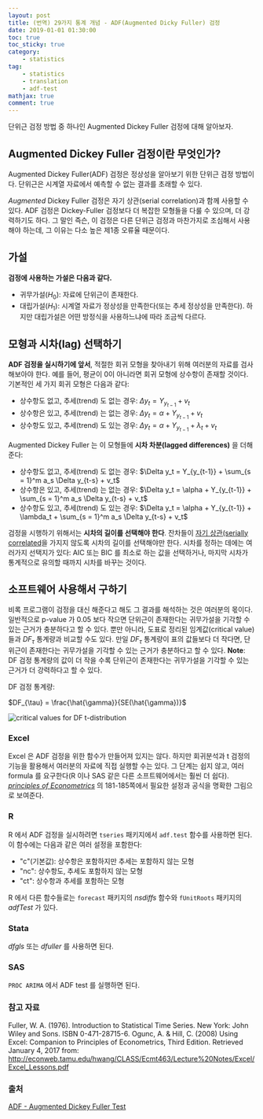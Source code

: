 ```yaml
---
layout: post
title: (번역) 29가지 통계 개념 - ADF(Augmented Dicky Fuller) 검정
date: 2019-01-01 01:30:00
toc: true
toc_sticky: true
category: 
    - statistics
tag:
    - statistics
    - translation
    - adf-test
mathjax: true
comment: true
---
```


단위근 검정 방법 중 하나인 Augmented Dickey Fuller 검정에 대해 알아보자.

## Augmented Dickey Fuller 검정이란 무엇인가?

Augmented Dickey Fuller(ADF) 검정은 정상성을 알아보기 위한 단위근 검정 방법이다.
단위근은 시계열 자료에서 예측할 수 없는 결과를 초래할 수 있다.

*Augmented* Dickey Fuller 검정은 자기 상관(serial correlation)과 함께 사용할 수 있다.
ADF 검정은 Dickey-Fuller 검정보다 더 복잡한 모형들을 다룰 수 있으며, 더 강력하기도 하다.
그 말인 즉슨, 이 검정은 다른 단위근 검정과 마찬가지로 조심해서 사용해야 하는데, 그 이유는 다소 높은 제1종 오류율 때문이다.

## 가설

**검정에 사용하는 가설은 다음과 같다.**

* 귀무가설($H_0$): 자료에 단위근이 존재한다.
* 대립가설($H_1$): 시계열 자료가 정상성을 만족한다(또는 추세 정상성을 만족한다). 하지만 대립가설은 어떤 방정식을 사용하느냐에 따라 조금씩 다르다.

## 모형과 시차(lag) 선택하기

**ADF 검정을 실시하기에 앞서**, 적절한 회귀 모형을 찾아내기 위해 여러분의 자료를 검사해보아야 한다.
예를 들어, 평균이 0이 아니라면 회귀 모형에 상수항이 존재할 것이다.
기본적인 세 가지 회귀 모형은 다음과 같다:

* 상수항도 없고, 추세(trend) 도 없는 경우: $\Delta y_t = Y_{y_{t-1}} + v_t$
* 상수항은 있고, 추세(trend) 는 없는 경우: $\Delta y_t = \alpha + Y_{y_{t-1}} + v_t$
* 상수항도 있고, 추세(trend) 도 있는 경우: $\Delta y_t = \alpha + Y_{y_{t-1}} + \lambda_t + v_t$

Augmented Dickey Fuller 는 이 모형들에 **시차 차분(lagged differences)** 을 더해준다:

* 상수항도 없고, 추세(trend) 도 없는 경우: $\Delta y_t = Y_{y_{t-1}} + \sum_{s = 1}^m a_s \Delta y_{t-s} + v_t$
* 상수항은 있고, 추세(trend) 는 없는 경우: $\Delta y_t = \alpha + Y_{y_{t-1}} + \sum_{s = 1}^m a_s \Delta y_{t-s} + v_t$
* 상수항도 있고, 추세(trend) 도 있는 경우: $\Delta y_t = \alpha + Y_{y_{t-1}} + \lambda_t + \sum_{s = 1}^m a_s \Delta y_{t-s} + v_t$

검정을 시행하기 위해서는 **시차의 길이를 선택해야 한다**. 잔차들이 [자기 상관(serially correlated](https://www.statisticshowto.datasciencecentral.com/serial-correlation-autocorrelation/)을 가지지 않도록 시차의 길이를 선택해야만 한다.
시차를 정하는 데에는 여러가지 선택지가 있다: AIC 또는 BIC 를 최소로 하는 값을 선택하거나, 마지막 시차가 통계적으로 유의할 때까지 시차를 바꾸는 것이다.

## 소프트웨어 사용해서 구하기

비록 프로그램이 검정을 대신 해준다고 해도 그 결과를 해석하는 것은 여러분의 몫이다.
일반적으로 p-value 가 0.05 보다 작으면 단위근이 존재한다는 귀무가설을 기각할 수 있는 근거가 충분하다고 할 수 있다.
뿐만 아니라, 도표로 정리된 임계값(critical value)들과 $DF_{\tau}$ 통계량과 비교할 수도 있다.
만일 $DF_{\tau}$ 통계량이 표의 값들보다 더 작다면, 단위근이 존재한다는 귀무가설을 기각할 수 있는 근거가 충분하다고 할 수 있다.
**Note**: DF 검정 통계량의 값이 더 작을 수록 단위근이 존재한다는 귀무가설을 기각할 수 있는 근거가 더 강력하다고 할 수 있다.

DF 검정 통계량:

$DF_{\tau} = \frac{\hat{\gamma}}{SE(\hat{\gamma})}$

![critical values for DF t-distribution](https://www.statisticshowto.datasciencecentral.com/wp-content/uploads/2016/06/df-critical.png)

### Excel

Excel 은 ADF 검정을 위한 함수가 만들어져 있지는 않다. 하지만 회귀분석과 t 검정의 기능을 활용해서 여러분의 자료에 직접 실행할 수는 있다.
그 단계는 쉽지 않고, 여러 formula 를 요구한다(R 이나 SAS 같은 다른 소프트웨어에서는 훨씬 더 쉽다).
*[principles of Econometrics](http://econweb.tamu.edu/hwang/CLASS/Ecmt463/Lecture%20Notes/Excel/Excel_Lessons.pdf)* 의 181-185쪽에서 필요한 설정과 공식을 명확한 그림으로 보여준다.

### R

R 에서 ADF 검정을 실시하려면 `tseries` 패키지에서 `adf.test` 함수를 사용하면 된다.
이 함수에는 다음과 같은 여러 설정을 포함한다:

* "c"(기본값): 상수항은 포함하지만 추세는 포함하지 않는 모형
* "nc": 상수항도, 추세도 포함하지 않는 모형
* "ct": 상수항과 추세를 포함하는 모형

R 에서 다른 함수들로는 `forecast` 패키지의 *nsdiffs* 함수와 `fUnitRoots` 패키지의 *adfTest* 가 있다.

### Stata

*dfgls* 또는 *dfuller* 를 사용하면 된다.

### SAS

`PROC ARIMA` 에서 ADF test 를 실행하면 된다.

### 참고 자료

Fuller, W. A. (1976). Introduction to Statistical Time Series. New York: John Wiley and Sons. ISBN 0-471-28715-6.
Ogunc, A. & Hill, C. (2008) Using Excel: Companion to Principles of Econometrics, Third Edition. Retrieved January 4, 2017 from: http://econweb.tamu.edu/hwang/CLASS/Ecmt463/Lecture%20Notes/Excel/Excel_Lessons.pdf

### 출처

[ADF - Augmented Dickey Fuller Test](https://www.statisticshowto.datasciencecentral.com/adf-augmented-dickey-fuller-test/)
